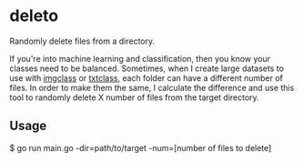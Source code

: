 # deleto

Randomly delete files from a directory.

If you're into machine learning and classification, then you know your classes need to be balanced. Sometimes, when I create large datasets to use with [imgclass](https://github.com/machinebox/toys/tree/master/imgclass) or [txtclass](https://github.com/machinebox/toys/tree/master/textclass), each folder can have a different number of files. In order to make them the same, I calculate the difference and use this tool to randomly delete X number of files from the target directory. 

## Usage

$ go run main.go -dir=path/to/target -num=[number of files to delete]



